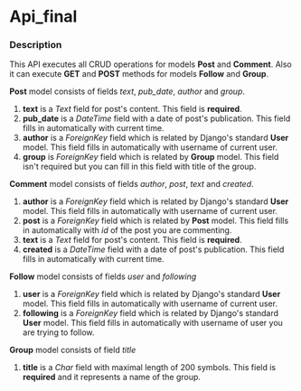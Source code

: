 # Api_final

### Description
This API executes all CRUD operations for models **Post** and **Comment**.
Also it can execute **GET** and **POST** methods for models **Follow** and **Group**.

**Post** model consists of fields *text*, *pub_date*, *author* and *group*.
1. **text** is a _Text_ field for post's content. This field is **required**.
2. **pub_date** is a _DateTime_ field with a date of post's publication. This field fills in automatically with current time.
3. **author** is a _ForeignKey_ field which is related by Django's standard **User** model. This field fills in automatically with username of current user.
4. **group** is _ForeignKey_ field which is related by **Group** model. This field isn't required but you can fill in this field with title of the group.

**Comment** model consists of fields *author*, *post*, *text* and *created*.
1. **author** is a _ForeignKey_ field which is related by Django's standard **User** model. This field fills in automatically with username of current user.
2. **post** is a _ForeignKey_ field which is related by **Post** model. This field fills in automatically with *id* of the post you are commenting.
3. **text** is a _Text_ field for post's content. This field is **required**.
4. **created** is a _DateTime_ field with a date of post's publication. This field fills in automatically with current time.

**Follow** model consists of fields *user* and *following*
1. **user** is a _ForeignKey_ field which is related by Django's standard **User** model. This field fills in automatically with username of current user.
2. **following** is a _ForeignKey_ field which is related by Django's standard **User** model. This field fills in automatically with username of user you are trying to follow.

**Group** model consists of field *title*
1. **title** is a _Char_ field with maximal length of 200 symbols. This field is **required** and it represents a name of the group.
